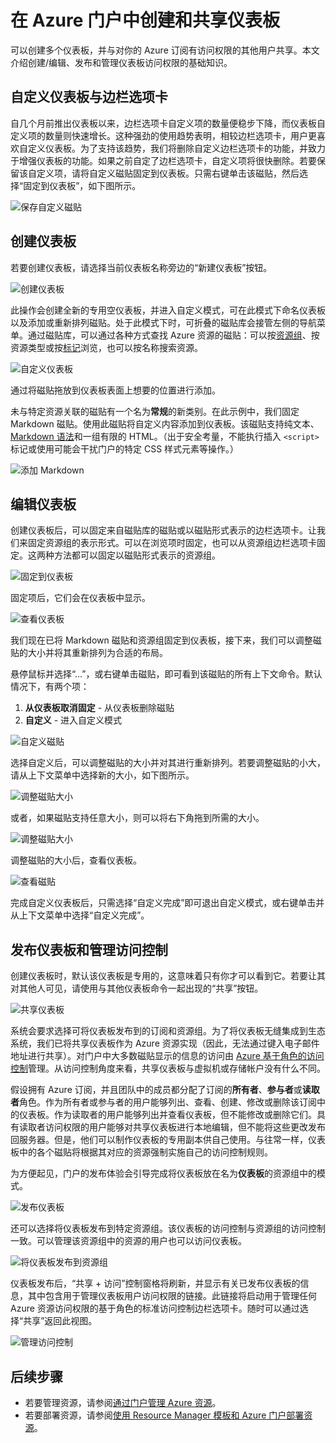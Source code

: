 <properties
   pageTitle="Azure 门户仪表板 |Azure"
   description="本文介绍如何在 Azure 门户中创建和编辑仪表板。"
   services="azure-portal"
   documentationCenter=""
   authors="sewatson"
   manager="timlt"
   editor="tysonn"/>  


<tags
   ms.service="multiple"
   ms.devlang="NA"
   ms.topic="article"
   ms.tgt_pltfrm="NA"
   ms.workload="na"
   ms.date="09/06/2016"
   wacn.date="10/17/2016"
   ms.author="sewatson"/>  


# 在 Azure 门户中创建和共享仪表板

可以创建多个仪表板，并与对你的 Azure 订阅有访问权限的其他用户共享。本文介绍创建/编辑、发布和管理仪表板访问权限的基础知识。

## 自定义仪表板与边栏选项卡

自几个月前推出仪表板以来，边栏选项卡自定义项的数量便稳步下降，而仪表板自定义项的数量则快速增长。这种强劲的使用趋势表明，相较边栏选项卡，用户更喜欢自定义仪表板。为了支持该趋势，我们将删除自定义边栏选项卡的功能，并致力于增强仪表板的功能。如果之前自定了边栏选项卡，自定义项将很快删除。若要保留该自定义项，请将自定义磁贴固定到仪表板。只需右键单击该磁贴，然后选择“固定到仪表板”，如下图所示。

![保存自定义磁贴](./media/azure-portal-dashboards/save-customization.png)  


## 创建仪表板

若要创建仪表板，请选择当前仪表板名称旁边的“新建仪表板”按钮。

![创建仪表板](./media/azure-portal-dashboards/new-dashboard.png)  


此操作会创建全新的专用空仪表板，并进入自定义模式，可在此模式下命名仪表板以及添加或重新排列磁贴。处于此模式下时，可折叠的磁贴库会接管左侧的导航菜单。通过磁贴库，可以通过各种方式查找 Azure 资源的磁贴：可以按[资源组](/documentation/articles/resource-group-overview/#resource-groups)、按资源类型或按[标记](/documentation/articles/resource-group-using-tags/)浏览，也可以按名称搜索资源。

![自定义仪表板](./media/azure-portal-dashboards/customize-dashboard.png)  


通过将磁贴拖放到仪表板表面上想要的位置进行添加。

未与特定资源关联的磁贴有一个名为**常规**的新类别。在此示例中，我们固定 Markdown 磁贴。使用此磁贴将自定义内容添加到仪表板。该磁贴支持纯文本、[Markdown 语法](https://daringfireball.net/projects/markdown/syntax)和一组有限的 HTML。（出于安全考量，不能执行插入 `<script>` 标记或使用可能会干扰门户的特定 CSS 样式元素等操作。）

![添加 Markdown](./media/azure-portal-dashboards/add-markdown.png)  


## 编辑仪表板

创建仪表板后，可以固定来自磁贴库的磁贴或以磁贴形式表示的边栏选项卡。让我们来固定资源组的表示形式。可以在浏览项时固定，也可以从资源组边栏选项卡固定。这两种方法都可以固定以磁贴形式表示的资源组。

![固定到仪表板](./media/azure-portal-dashboards/pin-to-dashboard.png)  


固定项后，它们会在仪表板中显示。

![查看仪表板](./media/azure-portal-dashboards/view-dashboard.png)  


我们现在已将 Markdown 磁贴和资源组固定到仪表板，接下来，我们可以调整磁贴的大小并将其重新排列为合适的布局。

悬停鼠标并选择“...”，或右键单击磁贴，即可看到该磁贴的所有上下文命令。默认情况下，有两个项：

1. **从仪表板取消固定** - 从仪表板删除磁贴
2.	**自定义** - 进入自定义模式

![自定义磁贴](./media/azure-portal-dashboards/customize-tile.png)  


选择自定义后，可以调整磁贴的大小并对其进行重新排列。若要调整磁贴的小大，请从上下文菜单中选择新的大小，如下图所示。

![调整磁贴大小](./media/azure-portal-dashboards/resize-tile.png)  


或者，如果磁贴支持任意大小，则可以将右下角拖到所需的大小。

![调整磁贴大小](./media/azure-portal-dashboards/resize-corner.png)  


调整磁贴的大小后，查看仪表板。

![查看磁贴](./media/azure-portal-dashboards/view-tile.png)  


完成自定义仪表板后，只需选择“自定义完成”即可退出自定义模式，或右键单击并从上下文菜单中选择“自定义完成”。

## 发布仪表板和管理访问控制

创建仪表板时，默认该仪表板是专用的，这意味着只有你才可以看到它。若要让其对其他人可见，请使用与其他仪表板命令一起出现的“共享”按钮。

![共享仪表板](./media/azure-portal-dashboards/share-dashboard.png)  


系统会要求选择可将仪表板发布到的订阅和资源组。为了将仪表板无缝集成到生态系统，我们已将共享仪表板作为 Azure 资源实现（因此，无法通过键入电子邮件地址进行共享）。对门户中大多数磁贴显示的信息的访问由 [Azure 基于角色的访问控制](/documentation/articles/role-based-access-control-configure/)管理。从访问控制角度来看，共享仪表板与虚拟机或存储帐户没有什么不同。

假设拥有 Azure 订阅，并且团队中的成员都分配了订阅的**所有者**、**参与者**或**读取者**角色。作为所有者或参与者的用户能够列出、查看、创建、修改或删除该订阅中的仪表板。作为读取者的用户能够列出并查看仪表板，但不能修改或删除它们。具有读取者访问权限的用户能够对共享仪表板进行本地编辑，但不能将这些更改发布回服务器。但是，他们可以制作仪表板的专用副本供自己使用。与往常一样，仪表板中的各个磁贴将根据其对应的资源强制实施自己的访问控制规则。

为方便起见，门户的发布体验会引导完成将仪表板放在名为**仪表板**的资源组中的模式。

![发布仪表板](./media/azure-portal-dashboards/publish-dashboard.png)  


还可以选择将仪表板发布到特定资源组。该仪表板的访问控制与资源组的访问控制一致。可以管理该资源组中的资源的用户也可以访问仪表板。

![将仪表板发布到资源组](./media/azure-portal-dashboards/publish-to-resource-group.png)  


仪表板发布后，“共享 + 访问”控制窗格将刷新，并显示有关已发布仪表板的信息，其中包含用于管理仪表板用户访问权限的链接。此链接将启动用于管理任何 Azure 资源访问权限的基于角色的标准访问控制边栏选项卡。随时可以通过选择“共享”返回此视图。

![管理访问控制](./media/azure-portal-dashboards/manage-access.png)  


## 后续步骤

- 若要管理资源，请参阅[通过门户管理 Azure 资源](/documentation/articles/resource-group-portal/)。
- 若要部署资源，请参阅[使用 Resource Manager 模板和 Azure 门户部署资源](/documentation/articles/resource-group-template-deploy-portal/)。

<!---HONumber=Mooncake_1010_2016-->